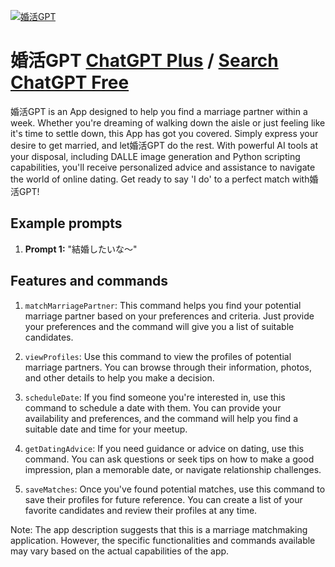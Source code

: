 
[![婚活GPT](https://files.oaiusercontent.com/file-PC7td8U9sZ3YnLy8ixm59DkF?se=2123-10-18T14%3A45%3A48Z&sp=r&sv=2021-08-06&sr=b&rscc=max-age%3D31536000%2C%20immutable&rscd=attachment%3B%20filename%3D57acf99c-fa9a-43ef-a446-21fe857877b3.png&sig=vlCe/T%2BvymGPRXNxGRFI1bMfsLcRqRTXCidDA52IY0E%3D)](https://chat.openai.com/g/g-emiCREbSZ-hun-huo-gpt)

# 婚活GPT [ChatGPT Plus](https://chat.openai.com/g/g-emiCREbSZ-hun-huo-gpt) / [Search ChatGPT Free](https://gptcall.net/index.html#/?search=%E5%A9%9A%E6%B4%BBGPT)

婚活GPT is an App designed to help you find a marriage partner within a week. Whether you're dreaming of walking down the aisle or just feeling like it's time to settle down, this App has got you covered. Simply express your desire to get married, and let婚活GPT do the rest. With powerful AI tools at your disposal, including DALLE image generation and Python scripting capabilities, you'll receive personalized advice and assistance to navigate the world of online dating. Get ready to say 'I do' to a perfect match with婚活GPT!

## Example prompts

1. **Prompt 1:** "結婚したいな〜"

## Features and commands

1. `matchMarriagePartner`: This command helps you find your potential marriage partner based on your preferences and criteria. Just provide your preferences and the command will give you a list of suitable candidates.

2. `viewProfiles`: Use this command to view the profiles of potential marriage partners. You can browse through their information, photos, and other details to help you make a decision.

3. `scheduleDate`: If you find someone you're interested in, use this command to schedule a date with them. You can provide your availability and preferences, and the command will help you find a suitable date and time for your meetup.

4. `getDatingAdvice`: If you need guidance or advice on dating, use this command. You can ask questions or seek tips on how to make a good impression, plan a memorable date, or navigate relationship challenges.

5. `saveMatches`: Once you've found potential matches, use this command to save their profiles for future reference. You can create a list of your favorite candidates and review their profiles at any time.

Note: The app description suggests that this is a marriage matchmaking application. However, the specific functionalities and commands available may vary based on the actual capabilities of the app.


